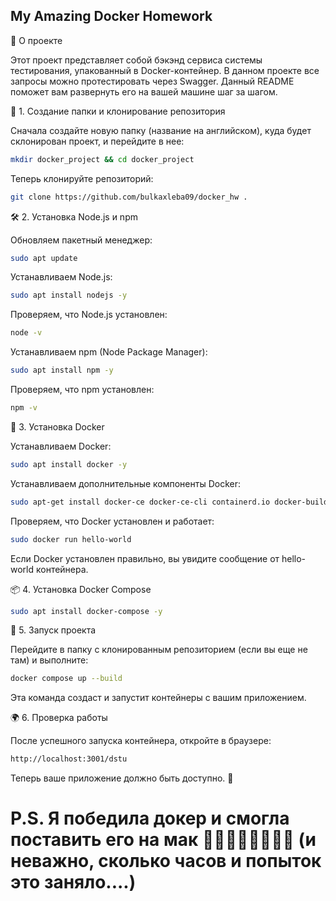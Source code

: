 ## My Amazing Docker Homework

📌 О проекте

Этот проект представляет собой бэкэнд сервиса системы тестирования, упакованный в Docker-контейнер. В данном проекте все запросы можно протестировать через Swagger.  Данный README поможет вам развернуть его на вашей машине шаг за шагом.

📂 1. Создание папки и клонирование репозитория

Сначала создайте новую папку (название на английском), куда будет склонирован проект, и перейдите в нее:

```sh
mkdir docker_project && cd docker_project
```

Теперь клонируйте репозиторий:

```sh
git clone https://github.com/bulkaxleba09/docker_hw .
```

🛠 2. Установка Node.js и npm

Обновляем пакетный менеджер:

```sh
sudo apt update
```

Устанавливаем Node.js:

```sh
sudo apt install nodejs -y
```

Проверяем, что Node.js установлен:

```sh
node -v
```

Устанавливаем npm (Node Package Manager):

```sh
sudo apt install npm -y
```

Проверяем, что npm установлен:

```sh
npm -v
```

🐳 3. Установка Docker

Устанавливаем Docker:

```sh
sudo apt install docker -y
```

Устанавливаем дополнительные компоненты Docker:

```sh
sudo apt-get install docker-ce docker-ce-cli containerd.io docker-buildx-plugin docker-compose-plugin -y
```

Проверяем, что Docker установлен и работает:

```sh
sudo docker run hello-world
```

Если Docker установлен правильно, вы увидите сообщение от hello-world контейнера.

📦 4. Установка Docker Compose

```sh
sudo apt install docker-compose -y
```

🚀 5. Запуск проекта

Перейдите в папку с клонированным репозиторием (если вы еще не там) и выполните:

```sh
docker compose up --build
```

Эта команда создаст и запустит контейнеры с вашим приложением.

🌍 6. Проверка работы

После успешного запуска контейнера, откройте в браузере:

```sh
http://localhost:3001/dstu
```

Теперь ваше приложение должно быть доступно. 🎉

# P.S. Я победила докер и смогла поставить его на мак 🎉🎉🎉🎉🎉🎉🎉🎉 (и неважно, сколько часов и попыток это заняло....)
